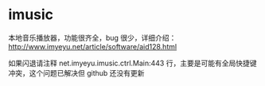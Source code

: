 # imusic
本地音乐播放器，功能很齐全，bug 很少，详细介绍：
http://www.imyeyu.net/article/software/aid128.html

如果闪退请注释 net.imyeyu.imusic.ctrl.Main:443 行，主要是可能有全局快捷键冲突，这个问题已解决但 github 还没有更新
